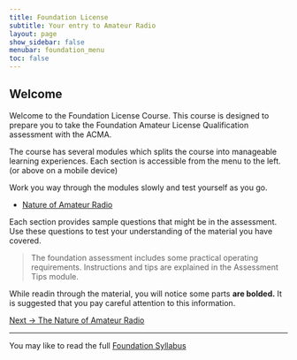 ```yaml
---
title: Foundation License 
subtitle: Your entry to Amateur Radio
layout: page
show_sidebar: false
menubar: foundation_menu
toc: false
---
```


## Welcome

Welcome to the Foundation License Course. This course is designed to prepare you to take the Foundation Amateur License Qualification assessment with the ACMA.

The course has several modules which splits the course into manageable learning experiences. Each section is accessible from the menu to the left. (or above on a mobile device)

Work you way through the modules slowly and test yourself as you go.

- [Nature of Amateur Radio](./modules/nature_of_ar/)

Each section provides sample questions that might be in the assessment. Use these questions to test your understanding of the material you have covered.

>The foundation assessment includes some practical operating requirements.  Instructions and tips are explained in the Assessment Tips module.

While readin through the material, you will notice some parts **are bolded.** It is suggested that you pay careful attention to this information.

[Next -> The Nature of Amateur Radio](./modules/nature_of_ar/)

---

You may like to read the full [Foundation Syllabus](./syllabus/)
